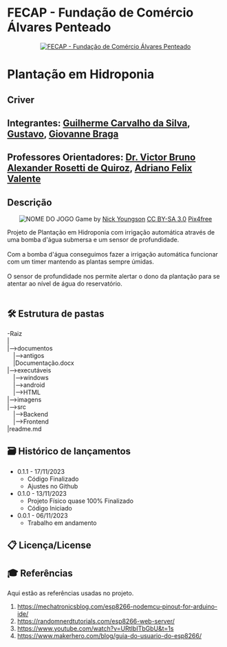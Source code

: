 # FECAP - Fundação de Comércio Álvares Penteado

<p align="center">
<a href= "https://www.fecap.br/"><img src="https://encrypted-tbn0.gstatic.com/images?q=tbn:ANd9GcRhZPrRa89Kma0ZZogxm0pi-tCn_TLKeHGVxywp-LXAFGR3B1DPouAJYHgKZGV0XTEf4AE&usqp=CAU" alt="FECAP - Fundação de Comércio Álvares Penteado" border="0"></a>
</p>

# Plantação em Hidroponia

## Criver

## Integrantes: <a href="https://github.com/deGuicS">Guilherme Carvalho da Silva</a>, <a href="https://www.linkedin.com/in/victorbarq/">Gustavo</a>, <a href="https://br.linkedin.com/in/giovanne-braga-0a4288280">Giovanne Braga</a>

## Professores Orientadores: <a href="https://www.linkedin.com/in/victorbarq/">Dr. Victor Bruno Alexander Rosetti de Quiroz</a>, <a href="https://www.linkedin.com/in/adriano-valente-534576135/">Adriano Felix Valente</a>

## Descrição

<p align="center">
<img src="https://pix4free.org/assets/library/2021-01-20/originals/game.jpg" alt="NOME DO JOGO" border="0">
  Game by <a href="http://www.nyphotographic.com/">Nick Youngson</a> <a rel="license" href="https://creativecommons.org/licenses/by-sa/3.0/">CC BY-SA 3.0</a> <a href="http://pix4free.org/">Pix4free</a>
</p>


Projeto de Plantação em Hidroponia com irrigação automática através de uma bomba d'água submersa e um sensor de profundidade.
<br><br>
Com a bomba d'água conseguimos fazer a irrigação automática funcionar com um timer mantendo as plantas sempre úmidas.
<br><br>
O sensor de profundidade nos permite alertar o dono da plantação para se atentar ao nível de água do reservatório.
<br><br>

## 🛠 Estrutura de pastas

-Raiz<br>
|<br>
|-->documentos<br>
  &emsp;|-->antigos<br>
  &emsp;|Documentação.docx<br>
|-->executáveis<br>
  &emsp;|-->windows<br>
  &emsp;|-->android<br>
  &emsp;|-->HTML<br>
|-->imagens<br>
|-->src<br>
  &emsp;|-->Backend<br>
  &emsp;|-->Frontend<br>
|readme.md<br>

## 🗃 Histórico de lançamentos

* 0.1.1 - 17/11/2023
    * Código Finalizado
    * Ajustes no Github
* 0.1.0 - 13/11/2023
    * Projeto Físico quase 100% Finalizado
    * Código Iniciado
* 0.0.1 - 06/11/2023
    * Trabalho em andamento

## 📋 Licença/License


## 🎓 Referências

Aqui estão as referências usadas no projeto.

1. <https://mechatronicsblog.com/esp8266-nodemcu-pinout-for-arduino-ide/>
2. <https://randomnerdtutorials.com/esp8266-web-server/>
3. <https://www.youtube.com/watch?v=URtIbITbGbU&t=1s>
4. <https://www.makerhero.com/blog/guia-do-usuario-do-esp8266/>
